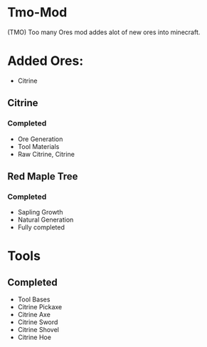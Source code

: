 # Tmo-Mod
(TMO) Too many Ores mod addes alot of new ores into minecraft.

# Added Ores:

* Citrine

## Citrine
### Completed

* Ore Generation
* Tool Materials
* Raw Citrine, Citrine

## Red Maple Tree
### Completed

* Sapling Growth
* Natural Generation
* Fully completed

# Tools
## Completed

* Tool Bases
* Citrine Pickaxe
* Citrine Axe
* Citrine Sword
* Citrine Shovel
* Citrine Hoe
